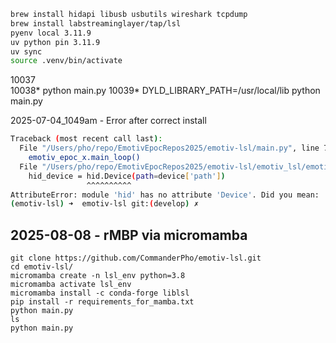 ```bash
brew install hidapi libusb usbutils wireshark tcpdump
brew install labstreaminglayer/tap/lsl
pyenv local 3.11.9
uv python pin 3.11.9
uv sync
source .venv/bin/activate
```


10037  
10038* python main.py
10039* DYLD_LIBRARY_PATH=/usr/local/lib python main.py

2025-07-04_1049am - Error after correct install
```bash
Traceback (most recent call last):
  File "/Users/pho/repo/EmotivEpocRepos2025/emotiv-lsl/main.py", line 7, in <module>
    emotiv_epoc_x.main_loop()
  File "/Users/pho/repo/EmotivEpocRepos2025/emotiv-lsl/emotiv_lsl/emotiv_base.py", line 23, in main_loop
    hid_device = hid.Device(path=device['path'])
                 ^^^^^^^^^^
AttributeError: module 'hid' has no attribute 'Device'. Did you mean: 'device'?
(emotiv-lsl) ➜  emotiv-lsl git:(develop) ✗ 
```



## 2025-08-08 - rMBP via micromamba
```
git clone https://github.com/CommanderPho/emotiv-lsl.git
cd emotiv-lsl/
micromamba create -n lsl_env python=3.8
micromamba activate lsl_env
micromamba install -c conda-forge liblsl
pip install -r requirements_for_mamba.txt
python main.py
ls
python main.py

```